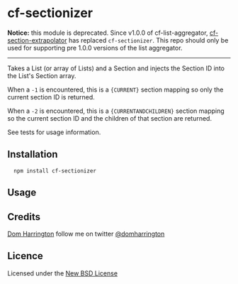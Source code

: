 # cf-sectionizer

**Notice:** this module is deprecated. Since v1.0.0 of cf-list-aggregator, [cf-section-extrapolator](https://github.com/clocklimited/cf-section-extrapolator) has replaced `cf-sectionizer`. This repo should only be used for supporting pre 1.0.0 versions of the list aggregator.

----

Takes a List (or array of Lists) and a Section and injects the Section ID into the List's Section array.

When a `-1` is encountered, this is a `{CURRENT}` section mapping so only the current section ID is returned.

When a `-2` is encountered, this is a `{CURRENTANDCHILDREN}` section mapping so the current section ID and the children of that section are returned.

See tests for usage information.

## Installation

      npm install cf-sectionizer

## Usage

## Credits
[Dom Harrington](https://github.com/domharrington/) follow me on twitter [@domharrington](http://twitter.com/domharrington)

## Licence
Licensed under the [New BSD License](http://opensource.org/licenses/bsd-license.php)
